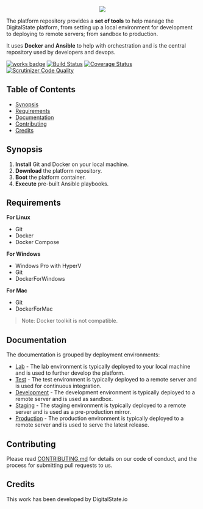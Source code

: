 <p align="center"><a href="http://digitalstate.ca" target="_blank">
    <img src="https://avatars3.githubusercontent.com/u/12055994?s=200&v=4">
</a></p>

The platform repository provides a **set of tools** to help manage the DigitalState platform, from setting up a local environment for development to deploying to remote servers; from sandbox to production.

It uses **Docker** and **Ansible** to help with orchestration and is the central repository used by developers and devops.

[![works badge](https://cdn.rawgit.com/nikku/works-on-my-machine/v0.2.0/badge.svg)](platform/documentation/tested.md)
[![Build Status](https://travis-ci.org/DigitalState/Platform.svg?branch=master)](https://travis-ci.org/DigitalState/Platform)
[![Coverage Status](https://coveralls.io/repos/github/DigitalState/Platform/badge.svg?branch=master)](https://coveralls.io/github/DigitalState/Platform?branch=master)
[![Scrutinizer Code Quality](https://scrutinizer-ci.com/g/DigitalState/Platform/badges/quality-score.png?b=master)](https://scrutinizer-ci.com/g/DigitalState/Platform/?branch=master)

## Table of Contents

- [Synopsis](#synopsis)
- [Requirements](#requirements)
- [Documentation](#documentation)
- [Contributing](#contributing)
- [Credits](#credits)

## Synopsis

1. **Install** Git and Docker on your local machine.
2. **Download** the platform repository.
3. **Boot** the platform container.
4. **Execute** pre-built Ansible playbooks.

## Requirements

**For Linux**

- Git
- Docker
- Docker Compose

**For Windows**

- Windows Pro with HyperV
- Git
- DockerForWindows

**For Mac**

- Git
- DockerForMac

> Note: Docker toolkit is not compatible.

## Documentation

The documentation is grouped by deployment environments:

- [Lab](platform/documentation/env/lab/index.md) - The lab environment is typically deployed to your local machine and is used to further develop the platform.
- [Test](platform/documentation/env/test/index.md) - The test environment is typically deployed to a remote server and is used for continuous integration.
- [Development](platform/documentation/env/dev/index.md) - The development environment is typically deployed to a remote server and is used as sandbox.
- [Staging](platform/documentation/env/stag/index.md) - The staging environment is typically deployed to a remote server and is used as a pre-production mirror.
- [Production](platform/documentation/env/prod/index.md) - The production environment is typically deployed to a remote server and is used to serve the latest release.

## Contributing

Please read [CONTRIBUTING.md](CONTRIBUTING.md) for details on our code of conduct, and the process for submitting pull requests to us.

## Credits

This work has been developed by DigitalState.io
